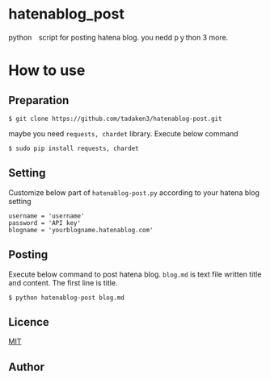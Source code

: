 # hatenablog_post
python　script for posting hatena blog.
you nedd pｙthon 3 more.

# How to use
## Preparation
~~~~
$ git clone https://github.com/tadaken3/hatenablog-post.git
~~~~

maybe you need <code>requests, chardet</code> library. Execute below command

~~~~
$ sudo pip install requests, chardet
~~~~

## Setting
 Customize below part of `hatenablog-post.py` according to your hatena blog setting

~~~~
username = 'username'
password = 'API key'
blogname = 'yourblogname.hatenablog.com'

~~~~
## Posting
 Execute below command to post hatena blog. `blog.md` is text file written title and content.
 The first line is title.
 
~~~~
$ python hatenablog-post blog.md
~~~~

## Licence

[MIT](https://github.com/tadaken3/hatenablog_post/blob/master/LICENSE)

## Author
